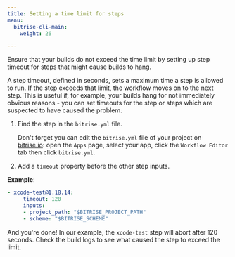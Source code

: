 ```yaml
---
title: Setting a time limit for steps
menu:
  bitrise-cli-main:
    weight: 26

---
```

Ensure that your builds do not exceed the time limit by setting up step timeout for steps that might cause builds to hang.

A step timeout, defined in seconds, sets a maximum time a step is allowed to run. If the step exceeds that limit, the workflow moves on to the next step. This is useful if, for example, your builds hang for not immediately obvious reasons - you can set timeouts for the step or steps which are suspected to have caused the problem.

1. Find the step in the `bitrise.yml` file.

    Don't forget you can edit the `bitrise.yml` file of your project on [bitrise.io](https://www.bitrise.io): open the `Apps` page, select your app, click the `Workflow Editor` tab then click `bitrise.yml`.

1. Add a `timeout` property before the other step inputs.

__Example__:
``` yaml
- xcode-test@1.18.14:
     timeout: 120
     inputs:
     - project_path: "$BITRISE_PROJECT_PATH"
     - scheme: "$BITRISE_SCHEME"
```

And you're done! In our example, the `xcode-test` step will abort after 120 seconds. Check the build logs to see what caused the step to exceed the limit.